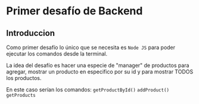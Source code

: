 # Primer desafío de Backend

## Introduccion

Como primer desafío lo único que se necesita es `Node JS` para poder ejecutar los comandos desde la terminal.

La idea del desafío es hacer una especie de "manager" de productos para agregar, mostrar un producto en especifico por su id y para mostrar TODOS los productos.

En este caso serían los comandos:
`getProductById()` 
`addProduct()` 
`getProducts` 
